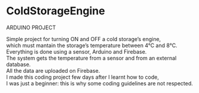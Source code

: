 # ColdStorageEngine

  
ARDUINO PROJECT
  
Simple project for turning ON and OFF a cold storage’s engine,  
which must mantain the storage’s temperature between 4°C and 8°C.  
Everything is done using a sensor, Arduino and Firebase.  
The system gets the temperature from a sensor and from an external database.  
All the data are uploaded on Firebase.  
I made this coding project few days after I learnt how to code,  
I was just a beginner: 
this is why some coding guidelines are not respected.
